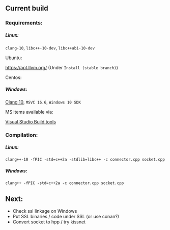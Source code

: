 ## Current build

### Requirements:

##### Linux: 

`clang-10`, `libc++-10-dev`, `libc++abi-10-dev`

Ubuntu:

https://apt.llvm.org/  (Under `Install (stable branch)`)

Centos:


##### Windows:

[Clang 10](https://github.com/llvm/llvm-project/releases/download/llvmorg-10.0.0/LLVM-10.0.0-win64.exe), `MSVC 16.6`, `Windows 10 SDK`

MS items available via: 

[Visual Studio Build tools](https://visualstudio.microsoft.com/visual-cpp-build-tools/)


### Compilation:
##### Linux: 

`clang++-10 -fPIC -std=c++2a -stdlib=libc++ -c connector.cpp socket.cpp`

##### Windows:

`clang++ -fPIC -std=c++2a -c connector.cpp socket.cpp`


## Next:
- Check ssl linkage on Windows
- Put SSL binaries / code under SSL (or use conan?)
- Convert socket to hpp / try kissnet
